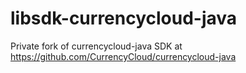 # libsdk-currencycloud-java
Private fork of currencycloud-java SDK at https://github.com/CurrencyCloud/currencycloud-java
